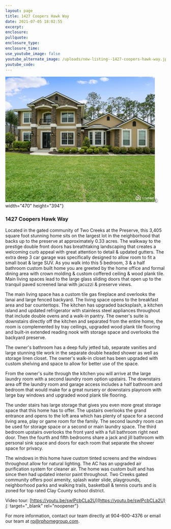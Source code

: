 ```yaml
---
layout: page
title: 1427 Coopers Hawk Way
date: 2021-07-05 18:02:55
excerpt:
enclosure:
pullquote:
enclosure_type:
enclosure_time:
use_youtube_image: false
youtube_alternate_image: /uploads/new-listing--1427-coopers-hawk-way.jpg
youtube_code:
---
```

![](/uploads/new-listing--1427-coopers-hawk-way.jpg){: width="470" height="394"}

### 1427 Coopers Hawk Way

Located in the gated community of Two Creeks at the Preserve, this 3,405 square foot stunning home sits on the largest lot in the neighborhood that backs up to the preserve at approximately 0.33 acres. The walkway to the prestige double front doors has breathtaking landscaping that creates a welcoming curb appeal with great attention to detail & updated gutters. The extra deep 3 car garage was specifically designed to allow room to fit a small boat & large SUV. As you walk into this 5 bedroom, 3 & a half bathroom custom built home you are greeted by the home office and formal dining area with crown molding & custom coffered ceiling & wood plank tile. Main living spaces lead to the large glass sliding doors that open up to the tranquil paved screened lanai with jacuzzi & preserve views.&nbsp;

The main living space has a custom tile gas fireplace and overlooks the lanai and large fenced backyard. The living space opens to the breakfast area and bar countertops. The kitchen has upgraded backsplash, a kitchen island and updated refrigerator with stainless steel appliances throughout that include double ovens and a walk-in pantry. The owner's suite is downstairs directly off the kitchen and separated from the entire home, the room is complemented by tray ceilings, upgraded wood plank tile flooring and built-in extended reading nook with storage space and overlooks the backyard preserve.

The owner's bathroom has a deep fully jetted tub, separate vanities and large stunning tile work in the separate double headed shower as well as storage linen closet. The owner's walk-in closet has been upgraded with custom shelving and space to allow for better use of the space.

From the owner's suite through the kitchen you will arrive at the large laundry room with a second laundry room option upstairs. The downstairs area off the laundry room and garage access includes a half bathroom and bedroom that would make for a great nursery or downstairs playroom with large bay windows and upgraded wood plank tile flooring.

The under stairs has large storage that gives you even more great storage space that this home has to offer. The upstairs overlooks the grand entrance and opens to the loft area which has plenty of space for a second living area, play or game room for the family. The second laundry room can be used for storage space or a second or main laundry space. The third bedroom upstairs overlooks the front yard with a full bathroom right next door. Then the fourth and fifth bedrooms share a jack and jill bathroom with personal sink space and doors for each room that separate the shower space for privacy.

The windows in this home have custom tinted screens and the windows throughout allow for natural lighting. The AC has an upgraded air purification system for cleaner air. The home was custom built and has since then had updated interior paint throughout. Two Creeks gated community offers pool amenity, splash water slide, playgrounds, neighborhood parks and walking trails, basketball & tennis courts and is zoned for top rated Clay County school district.

Video tour: [https://youtu.be/swlPcbCLa2U](https://youtu.be/swlPcbCLa2U){: target="_blank" rel="noopener"}

For more information, contact our team directly at 904-600-4376 or email our team at rp@rphomegroup.com.
